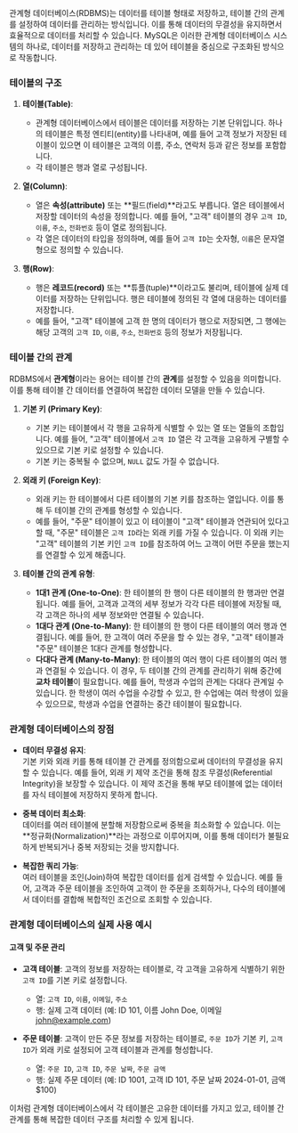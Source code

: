 관계형 데이터베이스(RDBMS)는 데이터를 테이블 형태로 저장하고, 테이블 간의 관계를 설정하여 데이터를 관리하는 방식입니다. 이를 통해 데이터의 무결성을 유지하면서 효율적으로 데이터를 처리할 수 있습니다. MySQL은 이러한 관계형 데이터베이스 시스템의 하나로, 데이터를 저장하고 관리하는 데 있어 테이블을 중심으로 구조화된 방식으로 작동합니다.

### 테이블의 구조

1. **테이블(Table)**:
   - 관계형 데이터베이스에서 테이블은 데이터를 저장하는 기본 단위입니다. 하나의 테이블은 특정 엔티티(entity)를 나타내며, 예를 들어 고객 정보가 저장된 테이블이 있으면 이 테이블은 고객의 이름, 주소, 연락처 등과 같은 정보를 포함합니다.
   - 각 테이블은 행과 열로 구성됩니다.

2. **열(Column)**:
   - 열은 **속성(attribute)** 또는 **필드(field)**라고도 부릅니다. 열은 테이블에서 저장할 데이터의 속성을 정의합니다. 예를 들어, "고객" 테이블의 경우 `고객 ID`, `이름`, `주소`, `전화번호` 등이 열로 정의됩니다.
   - 각 열은 데이터의 타입을 정의하며, 예를 들어 `고객 ID`는 숫자형, `이름`은 문자열형으로 정의할 수 있습니다.

3. **행(Row)**:
   - 행은 **레코드(record)** 또는 **튜플(tuple)**이라고도 불리며, 테이블에 실제 데이터를 저장하는 단위입니다. 행은 테이블에 정의된 각 열에 대응하는 데이터를 저장합니다.
   - 예를 들어, "고객" 테이블에 고객 한 명의 데이터가 행으로 저장되면, 그 행에는 해당 고객의 `고객 ID`, `이름`, `주소`, `전화번호` 등의 정보가 저장됩니다.

### 테이블 간의 관계

RDBMS에서 **관계형**이라는 용어는 테이블 간의 **관계**를 설정할 수 있음을 의미합니다. 이를 통해 테이블 간 데이터를 연결하여 복잡한 데이터 모델을 만들 수 있습니다.

1. **기본 키 (Primary Key)**:
   - 기본 키는 테이블에서 각 행을 고유하게 식별할 수 있는 열 또는 열들의 조합입니다. 예를 들어, "고객" 테이블에서 `고객 ID` 열은 각 고객을 고유하게 구별할 수 있으므로 기본 키로 설정할 수 있습니다.
   - 기본 키는 중복될 수 없으며, `NULL` 값도 가질 수 없습니다.

2. **외래 키 (Foreign Key)**:
   - 외래 키는 한 테이블에서 다른 테이블의 기본 키를 참조하는 열입니다. 이를 통해 두 테이블 간의 관계를 형성할 수 있습니다.
   - 예를 들어, "주문" 테이블이 있고 이 테이블이 "고객" 테이블과 연관되어 있다고 할 때, "주문" 테이블은 `고객 ID`라는 외래 키를 가질 수 있습니다. 이 외래 키는 "고객" 테이블의 기본 키인 `고객 ID`를 참조하여 어느 고객이 어떤 주문을 했는지를 연결할 수 있게 해줍니다.

3. **테이블 간의 관계 유형**:
   - **1대1 관계 (One-to-One)**: 한 테이블의 한 행이 다른 테이블의 한 행과만 연결됩니다. 예를 들어, 고객과 고객의 세부 정보가 각각 다른 테이블에 저장될 때, 각 고객은 하나의 세부 정보와만 연결될 수 있습니다.
   - **1대다 관계 (One-to-Many)**: 한 테이블의 한 행이 다른 테이블의 여러 행과 연결됩니다. 예를 들어, 한 고객이 여러 주문을 할 수 있는 경우, "고객" 테이블과 "주문" 테이블은 1대다 관계를 형성합니다.
   - **다대다 관계 (Many-to-Many)**: 한 테이블의 여러 행이 다른 테이블의 여러 행과 연결될 수 있습니다. 이 경우, 두 테이블 간의 관계를 관리하기 위해 중간에 **교차 테이블**이 필요합니다. 예를 들어, 학생과 수업의 관계는 다대다 관계일 수 있습니다. 한 학생이 여러 수업을 수강할 수 있고, 한 수업에는 여러 학생이 있을 수 있으므로, 학생과 수업을 연결하는 중간 테이블이 필요합니다.

### 관계형 데이터베이스의 장점

- **데이터 무결성 유지**:  
  기본 키와 외래 키를 통해 테이블 간 관계를 정의함으로써 데이터의 무결성을 유지할 수 있습니다. 예를 들어, 외래 키 제약 조건을 통해 참조 무결성(Referential Integrity)을 보장할 수 있습니다. 이 제약 조건을 통해 부모 테이블에 없는 데이터를 자식 테이블에 저장하지 못하게 합니다.

- **중복 데이터 최소화**:  
  데이터를 여러 테이블에 분할해 저장함으로써 중복을 최소화할 수 있습니다. 이는 **정규화(Normalization)**라는 과정으로 이루어지며, 이를 통해 데이터가 불필요하게 반복되거나 중복 저장되는 것을 방지합니다.

- **복잡한 쿼리 가능**:  
  여러 테이블을 조인(Join)하여 복잡한 데이터를 쉽게 검색할 수 있습니다. 예를 들어, 고객과 주문 테이블을 조인하여 고객이 한 주문을 조회하거나, 다수의 테이블에서 데이터를 결합해 복합적인 조건으로 조회할 수 있습니다.

### 관계형 데이터베이스의 실제 사용 예시

#### 고객 및 주문 관리
- **고객 테이블**: 고객의 정보를 저장하는 테이블로, 각 고객을 고유하게 식별하기 위한 `고객 ID`를 기본 키로 설정합니다.
  - 열: `고객 ID`, `이름`, `이메일`, `주소`
  - 행: 실제 고객 데이터 (예: ID 101, 이름 John Doe, 이메일 john@example.com)

- **주문 테이블**: 고객이 만든 주문 정보를 저장하는 테이블로, `주문 ID`가 기본 키, `고객 ID`가 외래 키로 설정되어 고객 테이블과 관계를 형성합니다.
  - 열: `주문 ID`, `고객 ID`, `주문 날짜`, `주문 금액`
  - 행: 실제 주문 데이터 (예: ID 1001, 고객 ID 101, 주문 날짜 2024-01-01, 금액 $100)

이처럼 관계형 데이터베이스에서 각 테이블은 고유한 데이터를 가지고 있고, 테이블 간 관계를 통해 복잡한 데이터 구조를 처리할 수 있게 됩니다.
